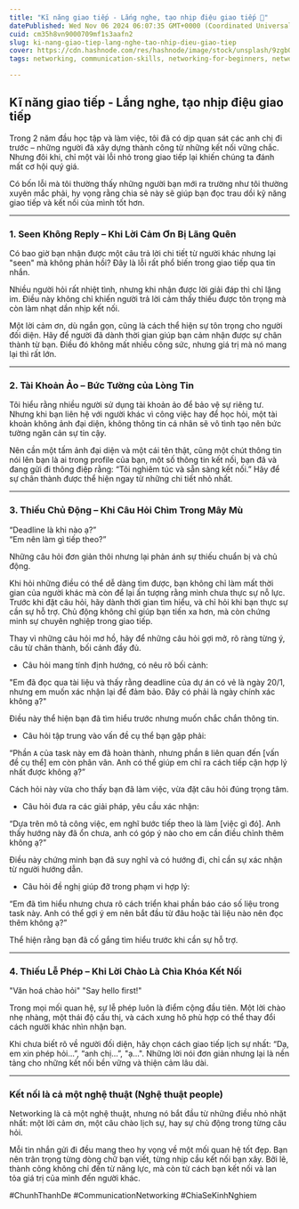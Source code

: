 ```yaml
---
title: "Kĩ năng giao tiếp - Lắng nghe, tạo nhịp điệu giao tiếp 🦁"
datePublished: Wed Nov 06 2024 06:07:35 GMT+0000 (Coordinated Universal Time)
cuid: cm35h8vn9000709mf1s3aafn2
slug: ki-nang-giao-tiep-lang-nghe-tao-nhip-dieu-giao-tiep
cover: https://cdn.hashnode.com/res/hashnode/image/stock/unsplash/9zgbQFzmahA/upload/fd0fcd50eebb82c1c72b23c60f1b8526.jpeg
tags: networking, communication-skills, networking-for-beginners, network-communication, chunhthanhde, chung-nguyen-thanh, nguyen-thanh-chung, chunhthanhde-blog, mistakes-messaging

---
```


## Kĩ năng giao tiếp - Lắng nghe, tạo nhịp điệu giao tiếp

Trong 2 năm đầu học tập và làm việc, tôi đã có dịp quan sát các anh chị đi trước – những người đã xây dựng thành công từ những kết nối vững chắc. Nhưng đôi khi, chỉ một vài lỗi nhỏ trong giao tiếp lại khiến chúng ta đánh mất cơ hội quý giá.  

Có bốn lỗi mà tôi thường thấy những người bạn mới ra trường như tôi thường xuyên mắc phải, hy vọng rằng chia sẻ này sẽ giúp bạn đọc trau dồi kỹ năng giao tiếp và kết nối của mình tốt hơn.  

---

### **1. Seen Không Reply – Khi Lời Cảm Ơn Bị Lãng Quên**  

Có bao giờ bạn nhận được một câu trả lời chi tiết từ người khác nhưng lại "seen" mà không phản hồi? Đây là lỗi rất phổ biến trong giao tiếp qua tin nhắn.  

Nhiều người hỏi rất nhiệt tình, nhưng khi nhận được lời giải đáp thì chỉ lặng im. Điều này không chỉ khiến người trả lời cảm thấy thiếu được tôn trọng mà còn làm nhạt dần nhịp kết nối.  

Một lời cảm ơn, dù ngắn gọn, cũng là cách thể hiện sự tôn trọng cho người đối diện. Hãy để người đã dành thời gian giúp bạn cảm nhận được sự chân thành từ bạn. Điều đó không mất nhiều công sức, nhưng giá trị mà nó mang lại thì rất lớn.  

---

### **2. Tài Khoản Ảo – Bức Tường của Lòng Tin**  

Tôi hiểu rằng nhiều người sử dụng tài khoản ảo để bảo vệ sự riêng tư. Nhưng khi bạn liên hệ với người khác vì công việc hay để học hỏi, một tài khoản không ảnh đại diện, không thông tin cá nhân sẽ vô tình tạo nên bức tường ngăn cản sự tin cậy.  

Nên cần một tấm ảnh đại diện và một cái tên thật, cũng một chút thông tin nói lên bạn là ai trong profile của bạn, một số thông tin kết nối, bạn đã và đang gửi đi thông điệp rằng: “Tôi nghiêm túc và sẵn sàng kết nối.” Hãy để sự chân thành được thể hiện ngay từ những chi tiết nhỏ nhất.  

---

### **3. Thiếu Chủ Động – Khi Câu Hỏi Chìm Trong Mây Mù**  

“Deadline là khi nào ạ?”  
“Em nên làm gì tiếp theo?”  

Những câu hỏi đơn giản thôi nhưng lại phản ánh sự thiếu chuẩn bị và chủ động.  

Khi hỏi những điều có thể dễ dàng tìm được, bạn không chỉ làm mất thời gian của người khác mà còn để lại ấn tượng rằng mình chưa thực sự nỗ lực. Trước khi đặt câu hỏi, hãy dành thời gian tìm hiểu, và chỉ hỏi khi bạn thực sự cần sự hỗ trợ. Chủ động không chỉ giúp bạn tiến xa hơn, mà còn chứng minh sự chuyên nghiệp trong giao tiếp.  

Thay vì những câu hỏi mơ hồ, hãy để những câu hỏi  gợi mở, rõ ràng từng ý, câu từ chân thành, bối cảnh đầy đủ.

- Câu hỏi mang tính định hướng, có nêu rõ bối cảnh:

"Em đã đọc qua tài liệu và thấy rằng deadline của dự án có vẻ là ngày 20/1, nhưng em muốn xác nhận lại để đảm bảo. Đây có phải là ngày chính xác không ạ?"

Điều này thể hiện bạn đã tìm hiểu trước nhưng muốn chắc chắn thông tin.

- Câu hỏi tập trung vào vấn đề cụ thể bạn gặp phải:

“Phần `A` của task này em đã hoàn thành, nhưng phần `B` liên quan đến [vấn đề cụ thể] em còn phân vân. Anh có thể giúp em chỉ ra cách tiếp cận hợp lý nhất được không ạ?”

Cách hỏi này vừa cho thấy bạn đã làm việc, vừa đặt câu hỏi đúng trọng tâm.

- Câu hỏi đưa ra các giải pháp, yêu cầu xác nhận:

“Dựa trên mô tả công việc, em nghĩ bước tiếp theo là làm [việc gì đó]. Anh thấy hướng này đã ổn chưa, anh có góp ý nào cho em cần điều chỉnh thêm không ạ?”

Điều này chứng minh bạn đã suy nghĩ và có hướng đi, chỉ cần sự xác nhận từ người hướng dẫn.

- Câu hỏi đề nghị giúp đỡ trong phạm vi hợp lý:

“Em đã tìm hiểu nhưng chưa rõ cách triển khai phần báo cáo số liệu trong task này. Anh có thể gợi ý em nên bắt đầu từ đâu hoặc tài liệu nào nên đọc thêm không ạ?”

Thể hiện rằng bạn đã cố gắng tìm hiểu trước khi cần sự hỗ trợ.

---

### **4. Thiếu Lễ Phép – Khi Lời Chào Là Chìa Khóa Kết Nối**  

"Văn hoá chào hỏi"
"Say hello first!"

Trong mọi mối quan hệ, sự lễ phép luôn là điểm cộng đầu tiên. Một lời chào nhẹ nhàng, một thái độ cầu thị, và cách xưng hô phù hợp có thể thay đổi cách người khác nhìn nhận bạn.  

Khi chưa biết rõ về người đối diện, hãy chọn cách giao tiếp lịch sự nhất: “Dạ, em xin phép hỏi…”, “anh chị…”, "ạ...". Những lời nói đơn giản nhưng lại là nền tảng cho những kết nối bền vững và thiện cảm lâu dài.  

---

### Kết nối là cả một nghệ thuật (Nghệ thuật people) 

Networking là cả một nghệ thuật, nhưng nó bắt đầu từ những điều nhỏ nhặt nhất: một lời cảm ơn, một câu chào lịch sự, hay sự chủ động trong từng câu hỏi.  

Mỗi tin nhắn gửi đi đều mang theo hy vọng về một mối quan hệ tốt đẹp. Bạn nên trân trọng từng dòng chữ bạn viết, từng nhịp cầu kết nối bạn xây. Bởi lẽ, thành công không chỉ đến từ năng lực, mà còn từ cách bạn kết nối và lan tỏa giá trị của mình đến người khác.  

#ChunhThanhDe #CommunicationNetworking #ChiaSeKinhNghiem